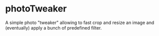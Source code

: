 photoTweaker
============

A simple photo "tweaker" allowing to fast crop and resize an image and (eventually) apply a bunch of predefined filter.